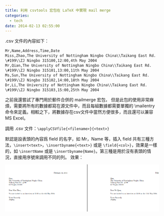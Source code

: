 ```yaml
---
title: 利用 csvtools 宏包在 LaTeX 中實現 mail merge
categories:
  - tech
date: 2014-02-13 02:55:00
---
```


.csv 文件的內容如下：

```
Mr,Name,Address,Time,Date
Miss,Zhao,The University of Nottingham Ningbo China\\Taikang East Rd. \#199\\ZJ Ningbo 315100,12:00,4th May 2004
Mr,Qian,The University of Nottingham Ningbo China\\Taikang East Rd. \#199\\ZJ Ningbo 315101,13:00,11th May 2004
Ms,Sun,The University of Nottingham Ningbo China\\Taikang East Rd. \#199\\ZJ Ningbo 315102,14:00,18th May 2004
Dr,Li,The University of Nottingham Ningbo China\\Taikang East Rd. \#199\\ZJ Ningbo 315103,15:00,25th May 2004
```

之前我還嘗試了專門用於郵件合併的 mailmerge 宏包， 但是此包的使用非常麻煩，需要將所有的數據都寫在源文件中，而且每組數據都需要單獨的 \mailentry 命令來定義。相較之下，將數據存在csv文件中當然方便很多，而且還可以兼容 MS Excel。

調用 .csv 文件：`\applyCSVfile{<filename>}{<text>}`

默認是設表頭的內容爲 field 的名字，如 Mr，Name 等，插入 field 共有三種方法，`\insert<text>`，`\insertbyname{<text>}` 或是 `\field{<col>}`，效果是一樣的，如 `\insertName` 或是 `\insertbyname{Name}`。第三種是用於沒有表頭的情況，直接用序號來調用不同的列。
效果：

![](/imgs/2014021301/8171754_orig.png)
